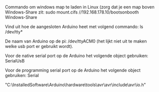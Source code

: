 Commando om windows map te laden in Linux (zorg dat je een map boven Windows-Share zit:
sudo mount.cifs //192.168.178.10/bootsonbooth Windows-Share

Vind uit hoe de aangesloten Arduino heet met volgend commando:
ls /dev/tty*

De naam van Arduino op de pi: /dev/ttyACM0 (het lijkt niet uit te maken welke usb port er gebruikt wordt).

Voor de native serial port op de Arduino het volgende object gebruiken: 
SerialUsB

Voor de programming serial port op de Arduino het volgende object gebruiken:
Serial

"C:\InstalledSoftware\Arduino\hardware\tools\avr\avr\include\avr\io.h"